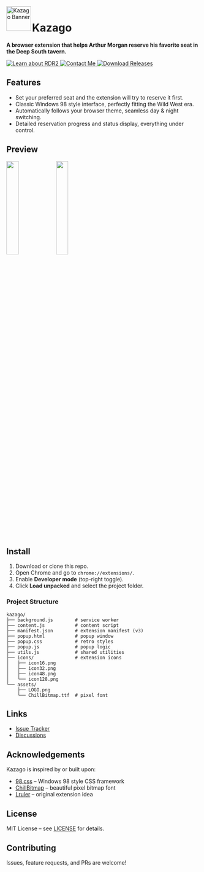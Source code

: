 <img src="https://s2.loli.net/2025/09/19/DNCs97PHEQeOczJ.png" alt="Kazago Banner" width="64" align="left">

# Kazago

**A browser extension that helps Arthur Morgan reserve his favorite seat in the Deep South tavern.**

<a href="https://www.rockstargames.com/reddeadredemption2/downloads">
	<img src="https://custom-icon-badges.herokuapp.com/badge/rdr2-learn_more-FCAF17?logoColor=FCAF17&style=for-the-badge&logo=rockstargames&labelColor=363B40" alt="Learn about RDR2"/>
</a>
<a href="mailto:hiiiroko@proton.me">
	<img src="https://custom-icon-badges.herokuapp.com/badge/mail-contact_me-AE75DA?logoColor=AE75DA&style=for-the-badge&logo=mail&labelColor=363B40" alt="Contact Me"/>
</a>
<a href="https://github.com/hiiiroko/kazago">
	<img src="https://custom-icon-badges.herokuapp.com/badge/releases-download-33A1E0?logoColor=33A1E0&style=for-the-badge&logo=download&labelColor=363B40" alt="Download Releases"/>
</a>

## Features

- Set your preferred seat and the extension will try to reserve it first.
- Classic Windows 98 style interface, perfectly fitting the Wild West era.
- Automatically follows your browser theme, seamless day & night switching.
- Detailed reservation progress and status display, everything under control.

## Preview

<p float="left">
  <img src="https://s2.loli.net/2025/09/19/cdqzgh2IfY6V4Ap.png" width="25%"/>
  <img src="https://s2.loli.net/2025/09/19/ZsiHM1jeJpmOy2P.png" width="25%"/>
</p>

## Install

1. Download or clone this repo.
2. Open Chrome and go to `chrome://extensions/`.
3. Enable **Developer mode** (top-right toggle).
4. Click **Load unpacked** and select the project folder.

### Project Structure

```
kazago/
├── background.js        # service worker
├── content.js           # content script
├── manifest.json        # extension manifest (v3)
├── popup.html           # popup window
├── popup.css            # retro styles
├── popup.js             # popup logic
├── utils.js             # shared utilities
├── icons/               # extension icons
│   ├── icon16.png
│   ├── icon32.png
│   ├── icon48.png
│   └── icon128.png
└── assets/
    ├── LOGO.png
    └── ChillBitmap.ttf  # pixel font
```

## Links

- [Issue Tracker](https://github.com/hiiiroko/kazago/issues)
- [Discussions](https://github.com/hiiiroko/kazago/discussions)

## Acknowledgements

Kazago is inspired by or built upon:

- [98.css](https://github.com/jdan/98.css) – Windows 98 style CSS framework
- [ChillBitmap](https://github.com/Warren2060/ChillBitmap) – beautiful pixel bitmap font
- [Lruler](https://github.com/Lruler) – original extension idea

## License

MIT License – see [LICENSE](./LICENSE) for details.

## Contributing

Issues, feature requests, and PRs are welcome!